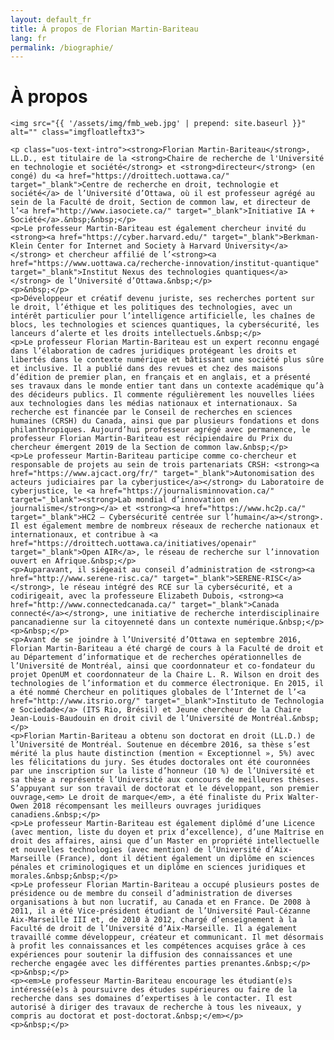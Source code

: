```yaml
---
layout: default_fr
title: À propos de Florian Martin-Bariteau
lang: fr
permalink: /biographie/
---
```


<div class="post">
	<h1 class="pageTitle">À propos</h1>

	<img src="{{ '/assets/img/fmb_web.jpg' | prepend: site.baseurl }}" alt="" class="imgfloatleftx3">

	<p class="uos-text-intro"><strong>Florian Martin-Bariteau</strong>, LL.D., est titulaire de la <strong>Chaire de recherche de l'Université en technologie et société</strong> et <strong>directeur</strong> (en congé) du <a href="https://droittech.uottawa.ca/" target="_blank">Centre de recherche en droit, technologie et société</a> de l’Université d’Ottawa, où il est professeur agrégé au sein de la Faculté de droit, Section de common law, et directeur de l’<a href="http://www.iasociete.ca/" target="_blank">Initiative IA + Société</a>.&nbsp;&nbsp;</p>
	<p>Le professeur Martin-Bariteau est également chercheur invité du <strong><a href="https://cyber.harvard.edu/" target="_blank">Berkman-Klein Center for Internet and Society à Harvard University</a></strong> et chercheur affilié de l’<strong><a href="https://www.uottawa.ca/recherche-innovation/institut-quantique" target="_blank">Institut Nexus des technologies quantiques</a></strong> de l’Université d’Ottawa.&nbsp;</p>
	<p>&nbsp;</p>
	<p>Développeur et créatif devenu juriste, ses recherches portent sur le droit, l’éthique et les politiques des technologies, avec un intérêt particulier pour l’intelligence artificielle, les chaînes de blocs, les technologies et sciences quantiques, la cybersécurité, les lanceurs d’alerte et les droits intellectuels.&nbsp;</p>
	<p>Le professeur Florian Martin-Bariteau est un expert reconnu engagé dans l’élaboration de cadres juridiques protégeant les droits et libertés dans le contexte numérique et bâtissant une société plus sûre et inclusive. Il a publié dans des revues et chez des maisons d’édition de premier plan, en français et en anglais, et a présenté ses travaux dans le monde entier tant dans un contexte académique qu’à des décideurs publics. Il commente régulièrement les nouvelles liées aux technologies dans les médias nationaux et internationaux. Sa recherche est financée par le Conseil de recherches en sciences humaines (CRSH) du Canada, ainsi que par plusieurs fondations et dons philanthropiques. Aujourd’hui professeur agrégé avec permanence, le professeur Florian Martin-Bariteau est récipiendaire du Prix du chercheur émergent 2019 de la Section de common law.&nbsp;</p>
	<p>Le professeur Martin-Bariteau participe comme co-chercheur et responsable de projets au sein de trois partenariats CRSH: <strong><a href="https://www.ajcact.org/fr/" target="_blank">Autonomisation des acteurs judiciaires par la cyberjustice</a></strong> du Laboratoire de cyberjustice, le <a href="https://journalisminnovation.ca/" target="_blank"><strong>Lab mondial d’innovation en journalisme</strong></a> et <strong><a href="https://www.hc2p.ca/" target="_blank">HC2 – Cybersécurité centrée sur l’humain</a></strong>. Il est également membre de nombreux réseaux de recherche nationaux et internationaux, et contribue à <a href="https://droittech.uottawa.ca/initiatives/openair" target="_blank">Open AIR</a>, le réseau de recherche sur l’innovation ouvert en Afrique.&nbsp;</p>
	<p>Auparavant, il siégeait au conseil d’administration de <strong><a href="http://www.serene-risc.ca/" target="_blank">SERENE-RISC</a></strong>, le réseau intégré des RCE sur la cybersécurité, et a codirigeait, avec la professeure Elizabeth Dubois, <strong><a href="http://www.connectedcanada.ca/" target="_blank">Canada connecté</a></strong>, une initiative de recherche interdisciplinaire pancanadienne sur la citoyenneté dans un contexte numérique.&nbsp;</p>
	<p>&nbsp;</p>
	<p>Avant de se joindre à l’Université d’Ottawa en septembre 2016, Florian Martin-Bariteau a été chargé de cours à la Faculté de droit et au Département d’informatique et de recherches opérationnelles de l’Université de Montréal, ainsi que coordonnateur et co-fondateur du projet OpenUM et coordonnateur de la Chaire L. R. Wilson en droit des technologies de l’information et du commerce électronique. En 2015, il a été nommé Chercheur en politiques globales de l’Internet de l’<a href="http://www.itsrio.org/" target="_blank">Instituto de Technologia e Sociedade</a> (ITS Rio, Brésil) et Jeune chercheur de la Chaire Jean-Louis-Baudouin en droit civil de l’Université de Montréal.&nbsp;</p>
	<p>Florian Martin-Bariteau a obtenu son doctorat en droit (LL.D.) de l’Université de Montréal. Soutenue en décembre 2016, sa thèse s’est mérité la plus haute distinction (mention « Exceptionnel », 5%) avec les félicitations du jury. Ses études doctorales ont été couronnées par une inscription sur la liste d’honneur (10 %) de l’Université et sa thèse a représenté l’Université aux concours de meilleures thèses. S’appuyant sur son travail de doctorat et le développant, son premier ouvrage,<em> Le droit de marque</em>, a été finaliste du Prix Walter-Owen 2018 récompensant les meilleurs ouvrages juridiques canadiens.&nbsp;</p>
	<p>Le professeur Martin-Bariteau est également diplômé d’une Licence (avec mention, liste du doyen et prix d’excellence), d’une Maîtrise en droit des affaires, ainsi que d’un Master en propriété intellectuelle et nouvelles technologies (avec mention) de l’Université d’Aix-Marseille (France), dont il détient également un diplôme en sciences pénales et criminologiques et un diplôme en sciences juridiques et morales.&nbsp;&nbsp;</p>
	<p>Le professeur Florian Martin-Bariteau a occupé plusieurs postes de présidence ou de membre du conseil d’administration de diverses organisations à but non lucratif, au Canada et en France. De 2008 à 2011, il a été Vice-président étudiant de l’Université Paul-Cézanne Aix-Marseille III et, de 2010 à 2012, chargé d’enseignement à la Faculté de droit de l’Université d’Aix-Marseille. Il a également travaillé comme développeur, créateur et communicant. Il met désormais à profit les connaissances et les compétences acquises grâce à ces expériences pour soutenir la diffusion des connaissances et une recherche engagée avec les différentes parties prenantes.&nbsp;</p>
	<p>&nbsp;</p>
	<p><em>Le professeur Martin-Bariteau encourage les étudiant(e)s intéressé(e)s à poursuivre des études supérieures ou faire de la recherche dans ses domaines d’expertises à le contacter. Il est autorisé à diriger des travaux de recherche à tous les niveaux, y compris au doctorat et post-doctorat.&nbsp;</em></p>
	<p>&nbsp;</p>

</div>
